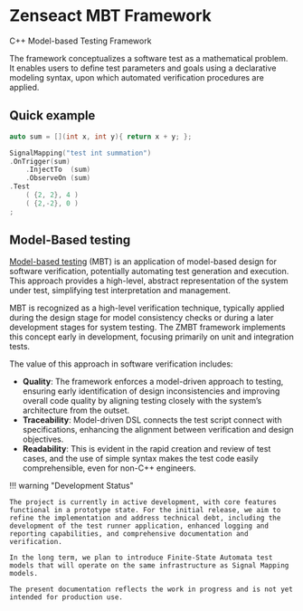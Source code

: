 <!-- (c) Copyright 2024 Zenseact AB -->
<!-- SPDX-License-Identifier: Apache-2.0 -->

Zenseact MBT Framework
==================

C++ Model-based Testing Framework

The framework conceptualizes a software test as a mathematical problem.
It enables users to define test parameters and goals using a declarative
modeling syntax, upon which automated verification procedures are applied.

## Quick example

```c++
auto sum = [](int x, int y){ return x + y; };

SignalMapping("test int summation")
.OnTrigger(sum)
    .InjectTo  (sum)
    .ObserveOn (sum)
.Test
    ( {2, 2}, 4 )
    ( {2,-2}, 0 )
;
```

## Model-Based testing

[Model-based testing](https://en.wikipedia.org/wiki/Model-based_testing) (MBT) is an application of model-based design for software verification, potentially automating test generation and execution. This approach provides a high-level, abstract representation of the system under test, simplifying test interpretation and management.

MBT is recognized as a high-level verification technique, typically applied during the design stage for model consistency checks or during a later development stages for system testing. The ZMBT framework implements this concept early in development, focusing primarily on unit and integration tests.

The value of this approach in software verification includes:

- **Quality**: The framework enforces a model-driven approach to testing, ensuring early identification of design inconsistencies and improving overall code quality by aligning testing closely with the system’s architecture from the outset.
- **Traceability**: Model-driven DSL connects the test script connect with specifications, enhancing the alignment between verification and design objectives.
- **Readability**: This is evident in the rapid creation and review of test cases, and the use of simple syntax makes the test code easily comprehensible, even for non-C++ engineers.


!!! warning "Development Status"

    The project is currently in active development, with core features functional in a prototype state. For the initial release, we aim to refine the implementation and address technical debt, including the development of the test runner application, enhanced logging and reporting capabilities, and comprehensive documentation and verification.

    In the long term, we plan to introduce Finite-State Automata test models that will operate on the same infrastructure as Signal Mapping models.

    The present documentation reflects the work in progress and is not yet intended for production use.
